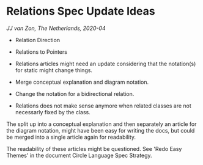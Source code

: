 Relations Spec Update Ideas
===========================
*JJ van Zon, The Netherlands, 2020-04*

* Relation Direction
* Relations to Pointers

* Relations articles might need an update considering that the notation(s) for static might change things.
* Merge conceptual explanation and diagram notation.
* Change the notation for a bidirectional relation.
* Relations does not make sense anymore when related classes are not necessarly fixed by the class.

The split up into a conceptual explanation and then separately an article for the diagram notation, might have been easy for writing the docs, but could be merged into a single article again for readability.

The readability of these articles might be questioned. See 'Redo Easy Themes' in the document Circle Language Spec Strategy.